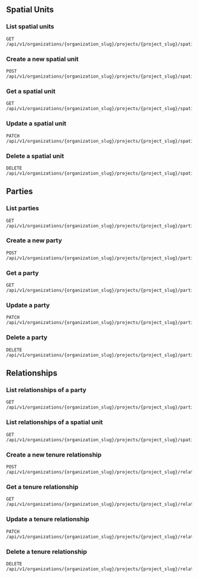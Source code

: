## Spatial Units

### List spatial units

```endpoint
GET /api/v1/organizations/{organization_slug}/projects/{project_slug}/spatial/
```

### Create a new spatial unit

```endpoint
POST /api/v1/organizations/{organization_slug}/projects/{project_slug}/spatial/
```

### Get a spatial unit

```endpoint
GET /api/v1/organizations/{organization_slug}/projects/{project_slug}/spatial/{spatial_unit_id}/
```

### Update a spatial unit

```endpoint
PATCH /api/v1/organizations/{organization_slug}/projects/{project_slug}/spatial/{spatial_unit_id}/
```

### Delete a spatial unit

```endpoint
DELETE /api/v1/organizations/{organization_slug}/projects/{project_slug}/spatial/{spatial_unit_id}/
```

## Parties

### List parties

```endpoint
GET /api/v1/organizations/{organization_slug}/projects/{project_slug}/parties/
```

### Create a new party

```endpoint
POST /api/v1/organizations/{organization_slug}/projects/{project_slug}/parties/
```

### Get a party

```endpoint
GET /api/v1/organizations/{organization_slug}/projects/{project_slug}/parties/{party_id}/
```

### Update a party

```endpoint
PATCH /api/v1/organizations/{organization_slug}/projects/{project_slug}/parties/{party_id}/
```

### Delete a party

```endpoint
DELETE /api/v1/organizations/{organization_slug}/projects/{project_slug}/parties/{party_id}/
```

## Relationships

### List relationships of a party

```endpoint
GET /api/v1/organizations/{organization_slug}/projects/{project_slug}/parties/{party_id}/relationships/
```

### List relationships of a spatial unit

```endpoint
GET /api/v1/organizations/{organization_slug}/projects/{project_slug}/spatial/{spatial_unit_id}/relationships/
```

### Create a new tenure relationship

```endpoint
POST /api/v1/organizations/{organization_slug}/projects/{project_slug}/relationships/tenure/
```

### Get a tenure relationship

```endpoint
GET /api/v1/organizations/{organization_slug}/projects/{project_slug}/relationships/tenure/{relationship_id}/
```

### Update a tenure relationship

```endpoint
PATCH /api/v1/organizations/{organization_slug}/projects/{project_slug}/relationships/tenure/{relationship_id}/
```

### Delete a tenure relationship

```endpoint
DELETE /api/v1/organizations/{organization_slug}/projects/{project_slug}/relationships/tenure/{relationship_id}/
```

<!-- ### Create a new party

```endpoint
POST /api/v1/organizations/{organization_slug}/projects/{project_slug}/parties/
```

### Get a party

```endpoint
GET /api/v1/organizations/{organization_slug}/projects/{project_slug}/parties/{party_id}/
```

### Update a party

```endpoint
PATCH /api/v1/organizations/{organization_slug}/projects/{project_slug}/parties/{party_id}/
```

### Delete a party

```endpoint
DELETE /api/v1/organizations/{organization_slug}/projects/{project_slug}/parties/{party_id}/
```
 -->
